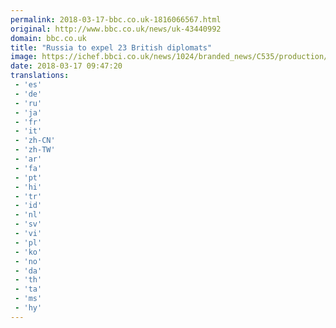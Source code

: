 ```yaml
---
permalink: 2018-03-17-bbc.co.uk-1816066567.html
original: http://www.bbc.co.uk/news/uk-43440992
domain: bbc.co.uk
title: "Russia to expel 23 British diplomats"
image: https://ichef.bbci.co.uk/news/1024/branded_news/C535/production/_100458405_laurie.jpg
date: 2018-03-17 09:47:20
translations: 
 - 'es'
 - 'de'
 - 'ru'
 - 'ja'
 - 'fr'
 - 'it'
 - 'zh-CN'
 - 'zh-TW'
 - 'ar'
 - 'fa'
 - 'pt'
 - 'hi'
 - 'tr'
 - 'id'
 - 'nl'
 - 'sv'
 - 'vi'
 - 'pl'
 - 'ko'
 - 'no'
 - 'da'
 - 'th'
 - 'ta'
 - 'ms'
 - 'hy'
---
```


